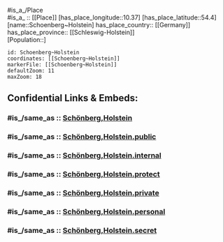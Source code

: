 ﻿---
confidential: public
isDeleted: false
location:
- 54.4
- 10.37
mapmarker: city
mapzoom:
- 7
- 12
SpocWebEntityId: 34135
tags:
- geo/City
type: City
---

#is_a_/Place  
#is_a_ :: [[Place]] 
[has_place_longitude::10.37] 
[has_place_latitude::54.4] 
[name::Schoenberg~Holstein] 
has_place_country:: [[Germany]]  
has_place_province:: [[Schleswig-Holstein]]  
[Population::] 



```leaflet
id: Schoenberg~Holstein
coordinates: [[Schoenberg~Holstein]] 
markerFile: [[Schoenberg~Holstein]] 
defaultZoom: 11 
maxZoom: 18
```


## Confidential Links & Embeds: 

### #is_/same_as :: [Schönberg,Holstein](/_Standards/Earth/Continent/Europe/Europe~Central/Germany/Germany~West/Schleswig-Holstein/counties~SH/Plön/cities~Plön/Probstei/boroughs~Probstei/Schönberg,Holstein.md) 

### #is_/same_as :: [Schönberg,Holstein.public](/_public/Earth/Continent/Europe/Europe~Central/Germany/Germany~West/Schleswig-Holstein/counties~SH/Plön/cities~Plön/Probstei/boroughs~Probstei/Schönberg,Holstein.public.md) 

### #is_/same_as :: [Schönberg,Holstein.internal](/_internal/Earth/Continent/Europe/Europe~Central/Germany/Germany~West/Schleswig-Holstein/counties~SH/Plön/cities~Plön/Probstei/boroughs~Probstei/Schönberg,Holstein.internal.md) 

### #is_/same_as :: [Schönberg,Holstein.protect](/_protect/Earth/Continent/Europe/Europe~Central/Germany/Germany~West/Schleswig-Holstein/counties~SH/Plön/cities~Plön/Probstei/boroughs~Probstei/Schönberg,Holstein.protect.md) 

### #is_/same_as :: [Schönberg,Holstein.private](/_private/Earth/Continent/Europe/Europe~Central/Germany/Germany~West/Schleswig-Holstein/counties~SH/Plön/cities~Plön/Probstei/boroughs~Probstei/Schönberg,Holstein.private.md) 

### #is_/same_as :: [Schönberg,Holstein.personal](/_personal/Earth/Continent/Europe/Europe~Central/Germany/Germany~West/Schleswig-Holstein/counties~SH/Plön/cities~Plön/Probstei/boroughs~Probstei/Schönberg,Holstein.personal.md) 

### #is_/same_as :: [Schönberg,Holstein.secret](/_secret/Earth/Continent/Europe/Europe~Central/Germany/Germany~West/Schleswig-Holstein/counties~SH/Plön/cities~Plön/Probstei/boroughs~Probstei/Schönberg,Holstein.secret.md)

